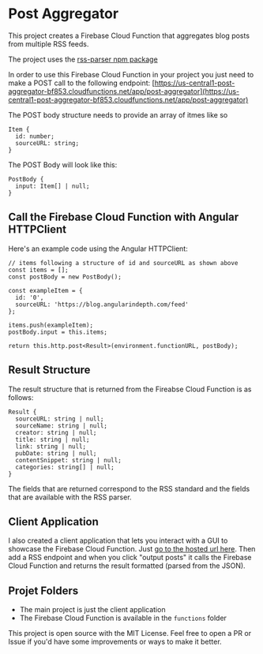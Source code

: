 # Post Aggregator

This project creates a Firebase Cloud Function that aggregates blog posts from multiple RSS feeds.

The project uses the [rss-parser npm package](https://www.npmjs.com/package/rss-parser)

In order to use this Firebase Cloud Function in your project you just need to make a POST call to the following endpoint:
[https://us-central1-post-aggregator-bf853.cloudfunctions.net/app/post-aggregator](https://us-central1-post-aggregator-bf853.cloudfunctions.net/app/post-aggregator)

The POST body structure needs to provide an array of itmes like so

```
Item {
  id: number;
  sourceURL: string;
}
```

The POST Body will look like this:
```
PostBody {
  input: Item[] | null;
}
```

## Call the Firebase Cloud Function with Angular HTTPClient

Here's an example code using the Angular HTTPClient:
```
// items following a structure of id and sourceURL as shown above
const items = [];
const postBody = new PostBody();

const exampleItem = {
  id: '0',
  sourceURL: 'https://blog.angularindepth.com/feed'
};

items.push(exampleItem);
postBody.input = this.items;

return this.http.post<Result>(environment.functionURL, postBody);
```

## Result Structure

The result structure that is returned from the Fireabse Cloud Function is as follows:
```
Result {
  sourceURL: string | null;
  sourceName: string | null;
  creator: string | null;
  title: string | null;
  link: string | null;
  pubDate: string | null;
  contentSnippet: string | null;
  categories: string[] | null;
}
```

The fields that are returned correspond to the RSS standard and the fields that are available with the RSS parser.

## Client Application

I also created a client application that lets you interact with a GUI to showcase the Firebase Cloud Function.  Just [go to the hosted url here](https://post-aggregator-bf853.firebaseapp.com).  Then add a RSS endpoint and when you click "output posts" it calls the Firebase Cloud Function and returns the result formatted (parsed from the JSON).

## Projet Folders
- The main project is just the client application
- The Firebase Cloud Function is available in the `functions` folder

This project is open source with the MIT License.  Feel free to open a PR or Issue if you'd have some improvements or ways to make it better.
